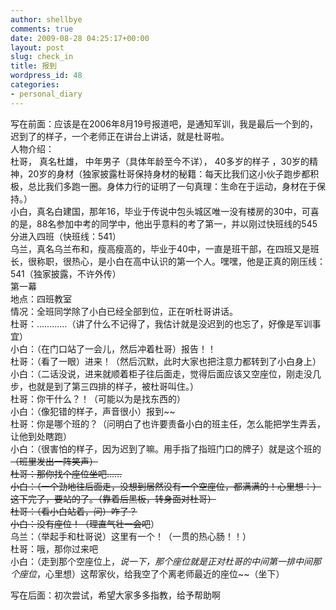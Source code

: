 ```yaml
---
author: shellbye
comments: true
date: 2009-08-28 04:25:17+00:00
layout: post
slug: check_in
title: 报到
wordpress_id: 48
categories:
- personal_diary
---
```


写在前面：应该是在2006年8月19号报道吧，是通知军训，我是最后一个到的，迟到了的样子，一个老师正在讲台上讲话，就是杜哥啦。  
人物介绍：  
杜哥， 真名杜雄， 中年男子（具体年龄至今不详）， 40多岁的样子 ，30岁的精神，20岁的身材（独家披露杜哥保持身材的秘籍：每天比我们这小伙子跑步都积极，总比我们多跑一圈。身体力行的证明了一句真理：生命在于运动，身材在于保持。）  
小白，真名白建国，那年16，毕业于传说中包头城区唯一没有楼房的30中，可喜的是，88名参加中考的同学中，他出乎意料的考了第一，并以刚过快班线的545分进入四班（快班线：541）  
乌兰，真名乌兰布和，瘦高瘦高的，毕业于40中，一直是班干部，在四班又是班长，很称职，很热心，是小白在高中认识的第一个人。嘿嘿，他是正真的刚压线：541（独家披露，不许外传）  
第一幕  
地点：四班教室  
情况：全班同学除了小白已经全部到位，正在听杜哥讲话。  
杜哥：…………（讲了什么不记得了，我估计就是没迟到的也忘了，好像是军训事宜）  
小白：（在门口站了一会儿，然后冲着杜哥）报告！！  
杜哥：（看了一眼）进来！（然后沉默，此时大家也把注意力都转到了小白身上）  
小白：（二话没说，进来就顺着柜子往后面走，觉得后面应该又空座位，刚走没几步，也就是到了第三四排的样子，被杜哥叫住。）  
杜哥：你干什么？！（可能以为是找东西的）  
小白：（像犯错的样子，声音很小）报到~~  
杜哥：你是哪个班的？（问明白了也许要责备小白的班主任，怎么能把学生弄丢，让他到处瞎跑）  
小白：（很害怕的样子，因为迟到了嘛。用手指了指班门口的牌子）就是这个班的~~（班里发出一阵笑声）  
杜哥：那你找个座位坐吧……  
小白：（一个劲地往后面走，没想到居然没有一个空座位，都满满的！心里想：）这下完了，要站的了。（靠着后黑板，转身面对杜哥）  
杜哥：（看小白站着，问）咋了？  
小白：没有座位！（理直气壮一会吧~~）  
乌兰：（举起手和杜哥说）这里有一个！（一贯的热心肠！！）   
杜哥：哦，那你过来吧  
小白：（走到那个空座位上，*说一下，那个座位就是正对杜哥的中间第一排中间那个座位*，心里想）这帮家伙，给我空了个离老师最近的座位~~（坐下）  
  
写在后面：初次尝试，希望大家多多指教，给予帮助啊

